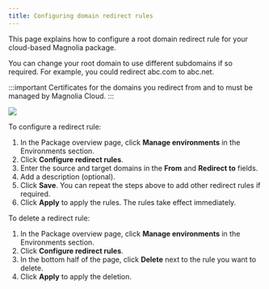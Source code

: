 ```yaml
---
title: Configuring domain redirect rules
---
```


This page explains how to configure a root domain redirect rule for your
cloud-based Magnolia package.


You can change your root domain to use different subdomains if so
required. For example, you could redirect abc.com to abc.net.

:::important
Certificates for the domains you redirect from and to must be managed by
Magnolia Cloud.
:::

![](/assets/cloud/cloud-redirect-config.png)

To configure a redirect rule:

1.  In the Package overview page, click **Manage environments** in the
    Environments section.
2.  Click **Configure redirect rules**.
3.  Enter the source and target domains in the **From** and **Redirect
    to** fields.
4.  Add a description (optional).
5.  Click **Save**.
    You can repeat the steps above to add other redirect rules if
    required.
6.  Click **Apply** to apply the rules. The rules take effect
    immediately.

To delete a redirect rule:

1.  In the Package overview page, click **Manage environments** in the
    Environments section.
2.  Click **Configure redirect rules**.
3.  In the bottom half of the page, click **Delete** next to the rule
    you want to delete.
4.  Click **Apply** to apply the deletion.

<!-- ```{=html}
<!-- Original Confluence content:

<p>This page explains how to configure a root domain redirect rule for your cloud-based Magnolia package.&nbsp;</p><ac:structured-macro ac:name="html-wrap" ac:schema-version="1" ac:macro-id="3af23fd3-2e30-44b3-8277-2c72ac2d072b"><ac:parameter ac:name="align">right</ac:parameter><ac:parameter ac:name="class">menu</ac:parameter><ac:parameter ac:name="atlassian-macro-output-type">INLINE</ac:parameter><ac:rich-text-body><p>Related topics:</p><ul><li><ac:link><ri:page ri:content-title="Cockpit" /></ac:link></li><li><ac:link><ri:page ri:content-title="Multisite in Magnolia in the cloud" /></ac:link></li></ul></ac:rich-text-body></ac:structured-macro><p>You can change your root domain to use different subdomains if so required.&nbsp;For example, you could redirect&nbsp;abc.com to abc.net.</p><ac:structured-macro ac:name="note" ac:schema-version="1" ac:macro-id="13916fef-72cb-4ce0-9ef2-fca4b5d3a1e2"><ac:rich-text-body><p>Certificates for the domains you redirect from and to must be&nbsp;managed&nbsp;by Magnolia Cloud.</p></ac:rich-text-body></ac:structured-macro><p><ac:image ac:width="500"><ri:attachment ri:filename="cloud-redirect-config.png" /></ac:image></p><p>To configure a redirect rule:</p><ol><li>In the Package overview page, click&nbsp;<strong>Manage environments</strong>&nbsp;in the Environments section.</li><li>Click <strong>Configure redirect rules</strong>.</li><li>Enter the source and target domains in the <strong>From</strong> and <strong>Redirect to</strong> fields.&nbsp;&nbsp;</li><li>Add a description (optional).</li><li>Click <strong>Save</strong>.<br />You can repeat the steps above to add other redirect rules if required.&nbsp;</li><li>Click <strong>Apply</strong>&nbsp;to apply the rules. The rules take effect immediately.</li></ol><p><br /><ac:inline-comment-marker ac:ref="aaa4a658-f98c-46b7-ad04-4e8ac1e67f27">To delete a redirect rule:</ac:inline-comment-marker></p><ol><li>In the Package overview page, click&nbsp;<strong>Manage environments</strong>&nbsp;in the Environments section.</li><li>Click&nbsp;<strong>Configure redirect rules</strong>.</li><li>In the bottom half of the page, click <strong>Delete</strong>&nbsp;next to the rule you want to delete.</li><li>Click&nbsp;<strong>Apply</strong>&nbsp;to apply the deletion.</li></ol><p><br /></p>

-->

